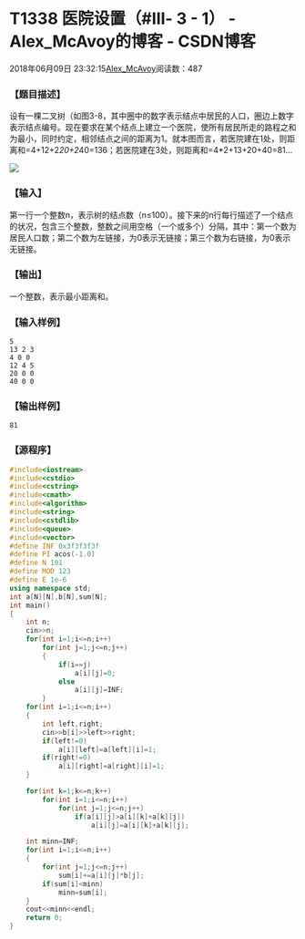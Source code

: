 # T1338	医院设置（#Ⅲ- 3 - 1） - Alex_McAvoy的博客 - CSDN博客





2018年06月09日 23:32:15[Alex_McAvoy](https://me.csdn.net/u011815404)阅读数：487








### 【题目描述】

设有一棵二叉树（如图3-8，其中圈中的数字表示结点中居民的人口，圈边上数字表示结点编号。现在要求在某个结点上建立一个医院，使所有居民所走的路程之和为最小，同时约定，相邻结点之间的距离为1。就本图而言，若医院建在1处，则距离和=4+12+2*20+2*40=136；若医院建在3处，则距离和=4*2+13+20+40=81…



![](http://ybt.ssoier.cn:8088/pic/1338.gif)



### 【输入】



第一行一个整数n，表示树的结点数（n≤100）。接下来的n行每行描述了一个结点的状况，包含三个整数，整数之间用空格（一个或多个）分隔，其中：第一个数为居民人口数；第二个数为左链接，为0表示无链接；第三个数为右链接，为0表示无链接。

### 【输出】

一个整数，表示最小距离和。

### 【输入样例】

```
5
13 2 3
4 0 0
12 4 5
20 0 0
40 0 0
```

### 【输出样例】
`81`
### 【源程序】

```cpp
#include<iostream>
#include<cstdio>
#include<cstring>
#include<cmath>
#include<algorithm>
#include<string>
#include<cstdlib>
#include<queue>
#include<vector>
#define INF 0x3f3f3f3f
#define PI acos(-1.0)
#define N 101
#define MOD 123
#define E 1e-6
using namespace std;
int a[N][N],b[N],sum[N];
int main()
{
    int n;
    cin>>n;
    for(int i=1;i<=n;i++)
        for(int j=1;j<=n;j++)
        {
            if(i==j)
                a[i][j]=0;
            else
                a[i][j]=INF;
        }
    for(int i=1;i<=n;i++)
    {
        int left,right;
        cin>>b[i]>>left>>right;
        if(left!=0)
            a[i][left]=a[left][i]=1;
        if(right!=0)
            a[i][right]=a[right][i]=1;
    }

    for(int k=1;k<=n;k++)
        for(int i=1;i<=n;i++)
            for(int j=1;j<=n;j++)
                if(a[i][j]>a[i][k]+a[k][j])
                    a[i][j]=a[i][k]+a[k][j];

    int minn=INF;
    for(int i=1;i<=n;i++)
    {
        for(int j=1;j<=n;j++)
            sum[i]+=a[i][j]*b[j];
        if(sum[i]<minn)
            minn=sum[i];
    }
    cout<<minn<<endl;
    return 0;
}
```





